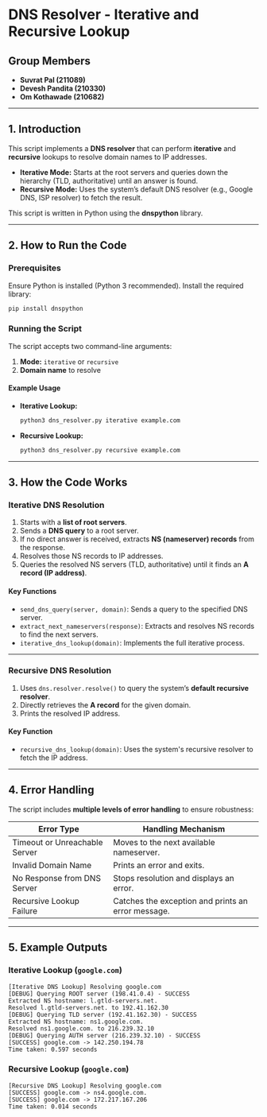 # **DNS Resolver - Iterative and Recursive Lookup**

## Group Members

- **Suvrat Pal (211089)**
- **Devesh Pandita (210330)**
- **Om Kothawade (210682)**

---

## **1. Introduction**
This script implements a **DNS resolver** that can perform **iterative** and **recursive** lookups to resolve domain names to IP addresses.  

- **Iterative Mode:** Starts at the root servers and queries down the hierarchy (TLD, authoritative) until an answer is found.  
- **Recursive Mode:** Uses the system’s default DNS resolver (e.g., Google DNS, ISP resolver) to fetch the result.  

This script is written in Python using the **dnspython** library.  

---

## **2. How to Run the Code**
### **Prerequisites**
Ensure Python is installed (Python 3 recommended). Install the required library:  
```bash
pip install dnspython
```

### **Running the Script**
The script accepts two command-line arguments:  
1. **Mode:** `iterative` or `recursive`  
2. **Domain name** to resolve  

#### **Example Usage**
- **Iterative Lookup:**  
  ```bash
  python3 dns_resolver.py iterative example.com
  ```
- **Recursive Lookup:**  
  ```bash
  python3 dns_resolver.py recursive example.com
  ```

---

## **3. How the Code Works**
### **Iterative DNS Resolution**
1. Starts with a **list of root servers**.  
2. Sends a **DNS query** to a root server.  
3. If no direct answer is received, extracts **NS (nameserver) records** from the response.  
4. Resolves those NS records to IP addresses.  
5. Queries the resolved NS servers (TLD, authoritative) until it finds an **A record (IP address)**.  

#### **Key Functions**
- `send_dns_query(server, domain)`: Sends a query to the specified DNS server.  
- `extract_next_nameservers(response)`: Extracts and resolves NS records to find the next servers.  
- `iterative_dns_lookup(domain)`: Implements the full iterative process.  

---

### **Recursive DNS Resolution**
1. Uses `dns.resolver.resolve()` to query the system’s **default recursive resolver**.  
2. Directly retrieves the **A record** for the given domain.  
3. Prints the resolved IP address.  

#### **Key Function**
- `recursive_dns_lookup(domain)`: Uses the system's recursive resolver to fetch the IP address.  

---

## **4. Error Handling**
The script includes **multiple levels of error handling** to ensure robustness:  

| **Error Type**          | **Handling Mechanism** |
|-------------------------|-----------------------|
| Timeout or Unreachable Server | Moves to the next available nameserver. |
| Invalid Domain Name | Prints an error and exits. |
| No Response from DNS Server | Stops resolution and displays an error. |
| Recursive Lookup Failure | Catches the exception and prints an error message. |

---

## **5. Example Outputs**
### **Iterative Lookup (`google.com`)**
```plaintext
[Iterative DNS Lookup] Resolving google.com
[DEBUG] Querying ROOT server (198.41.0.4) - SUCCESS
Extracted NS hostname: l.gtld-servers.net.
Resolved l.gtld-servers.net. to 192.41.162.30
[DEBUG] Querying TLD server (192.41.162.30) - SUCCESS
Extracted NS hostname: ns1.google.com.
Resolved ns1.google.com. to 216.239.32.10
[DEBUG] Querying AUTH server (216.239.32.10) - SUCCESS
[SUCCESS] google.com -> 142.250.194.78
Time taken: 0.597 seconds
```

### **Recursive Lookup (`google.com`)**
```plaintext
[Recursive DNS Lookup] Resolving google.com
[SUCCESS] google.com -> ns4.google.com.
[SUCCESS] google.com -> 172.217.167.206
Time taken: 0.014 seconds
```
